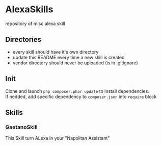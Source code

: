 # AlexaSkills
repository of misc alexa skill
## Directories
- every skill should have it's own directory
- update this README every time a new skill is created
- vendor directory should never be uploaded (is in .gitignore)
## Init
Clone and launch `php composer.phar update` to install dependencies. \
If nedded, add specific dependency to `composer.json` into `require` block
## Skills
### GaetanoSkill
This Skill turn ALexa in your "Napolitan Assistant"
